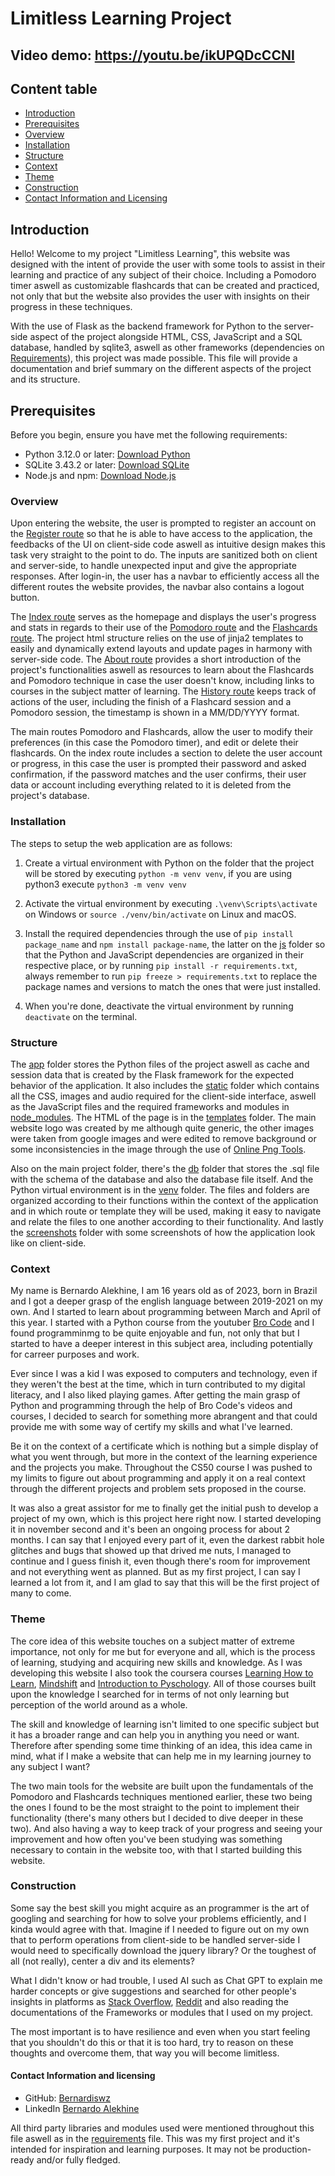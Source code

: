 # Limitless Learning Project #

## Video demo: https://youtu.be/ikUPQDcCCNI ## 

## Content table ##
+ [Introduction](#introduction)
+ [Prerequisites](#prerequisites)
+ [Overview](#overview)
+ [Installation](#installation)
+ [Structure](#structure)
+ [Context](#context)
+ [Theme](#theme)
+ [Construction](#construction)
+ [Contact Information and Licensing](#contact-information-and-licensing)

## Introduction ##
Hello! Welcome to my project "Limitless Learning", this website was designed with the intent of provide the user with some 
tools to assist in their learning and practice of any subject of their choice. Including a Pomodoro timer aswell as
customizable flashcards that can be created and practiced, not only that but the website also provides the user with
insights on their progress in these techniques. 

With the use of Flask as the backend framework for Python to the server-side aspect of the project alongside HTML, CSS, JavaScript and a SQL database, handled by sqlite3, aswell as other frameworks (dependencies on [Requirements](requirements.txt)), this project was made possible.
This file will provide a documentation and brief summary on the different aspects of the project and its structure.

## Prerequisites ##
Before you begin, ensure you have met the following requirements:
+ Python 3.12.0 or later: [Download Python](https://www.python.org/downloads/)
+ SQLite 3.43.2 or later: [Download SQLite](https://www.sqlite.org/download.html)
+ Node.js and npm: [Download Node.js](https://nodejs.org/en/download)

### Overview ###
Upon entering the website, the user is prompted to register an account on the [Register route](app/templates/register.html) so that he is able to have access to the application, the feedbacks of the UI on client-side code aswell as intuitive design makes this task very straight to the point to do. The inputs are sanitized both on client and server-side, to handle unexpected input and give the appropriate responses. After login-in, the user has a navbar to efficiently access all the different routes the website provides, the navbar also contains a logout button.

The [Index route](app/templates/index.html) serves as the homepage and displays the user's progress and stats in regards to their use of the
[Pomodoro route](app/templates/pomodoro.html) and the [Flashcards route](app/templates/flashcards.html). The project html structure relies on the use
of jinja2 templates to easily and dynamically extend layouts and update pages in harmony with server-side code. 
The [About route](app/templates/about.html) provides a short introduction of the project's functionalities aswell as resources to learn about
the Flashcards and Pomodoro technique in case the user doesn't know, including links to courses in the subject matter of learning. The 
[History route](app/templates/history.html) keeps track of actions of the user, including the finish of a Flashcard session and a Pomodoro
session, the timestamp is shown in a MM/DD/YYYY format.

The main routes Pomodoro and Flashcards, allow the user to modify their preferences (in this case the Pomodoro timer), and edit or delete their
flashcards. On the index route includes a section to delete the user account or progress, in this case the user is prompted their password and asked
confirmation, if the password matches and the user confirms, their user data or account including everything related to it is deleted from the project's database.

### Installation ###
The steps to setup the web application are as follows:

1. Create a virtual environment with Python on the folder that the project will be stored by executing `python -m venv venv`, if you are using python3 execute `python3 -m venv venv`

2. Activate the virtual environment by executing `.\venv\Scripts\activate` on Windows or `source ./venv/bin/activate` on Linux and macOS.

3. Install the required dependencies through the use of `pip install package_name` and `npm install package-name`, the latter on the [js](app/static/js/) folder so that the Python and JavaScript dependencies are organized in their respective place, or by running `pip install -r requirements.txt`, always remember to run `pip freeze > requirements.txt` to replace the package names and versions to match the ones that were just installed.

4. When you're done, deactivate the virtual environment by running `deactivate` on the terminal.

### Structure ###
The [app](app) folder stores the Python files of the project aswell as cache and session data that is created by the Flask framework for the
expected behavior of the application. It also includes the [static](app/static/) folder which contains all the CSS, images and audio required
for the client-side interface, aswell as the JavaScript files and the required frameworks and modules in [node_modules](app/static/js/node_modules). The HTML of the page is in the [templates](app/templates/) folder. The main website logo was created by me although quite generic, the other images were taken from google images and were edited to remove background or some inconsistencies in the image through the use of [Online Png Tools](https://onlinepngtools.com/).

Also on the main project folder, there's the [db](db) folder that stores the .sql file with the schema of the database and also the database file itself. And the Python virtual environment is in the [venv](venv) folder. The files and folders are organized according to their functions within the context of the application and in which route or template they will be used, making it easy to navigate and relate the files to one another according to their functionality. And lastly the [screenshots](screenshots/) folder with some screenshots of how the application look like on client-side.

### Context ###
My name is Bernardo Alekhine, I am 16 years old as of 2023, born in Brazil and I got a deeper grasp of the english language between 2019-2021 on my own. And I started to learn about programming between March and April of this year. I started with a Python course from the youtuber [Bro Code](https://www.youtube.com/@BroCodez) and I found programminmg to be quite enjoyable and fun, not only that but I started to have a deeper interest in this subject area, including potentially for carreer purposes and work.

Ever since I was a kid I was exposed to computers and technology, even if they weren't the best at the time, which in turn contributed to my digital literacy, and I also liked playing games. After getting the main grasp of Python and programming through the help of Bro Code's videos and courses, I decided to search for something more abrangent and that could provide me with some way of certify my skills and what I've learned.

Be it on the context of a certificate which is nothing but a simple display of what you went through, but more in the context of the learning experience and the projects you make. Throughout the CS50 course I was pushed to my limits to figure out about programming and apply it on a real context through the different projects and problem sets proposed in the course.

It was also a great assistor for me to finally get the initial push to develop a project of my own, which is this project here right now. I started developing it in november second and it's been an ongoing process for about 2 months. I can say that I enjoyed every part of it, even the darkest rabbit hole glitches and bugs that showed up that drived me nuts, I managed to continue and I guess finish it, even though there's room for improvement and not everything went as planned. But as my first project, I can say I learned a lot from it, and I am glad to say that this will be the first project of many to come.

### Theme ###
The core idea of this website touches on a subject matter of extreme importance, not only for me but for everyone and all, which is the process of learning, studying and acquiring new skills and knowledge. As I was developing this website I also took the coursera courses [Learning How to Learn](https://www.coursera.org/learn/learning-how-to-learn), [Mindshift](https://www.coursera.org/learn/mindshift) and [Introduction to Pyschology](https://www.coursera.org/learn/introduction-psychology). All of those courses built upon the knowledge I searched for in terms of not only learning but perception of the world around as a whole.

The skill and knowledge of learning isn't limited to one specific subject but it has a broader range and can help you in anything you need or want. Therefore after spending some time thinking of an idea, this idea came in mind, what if I make a website that can help me in my learning journey to any subject I want?

The two main tools for the website are built upon the fundamentals of the Pomodoro and Flashcards techniques mentioned earlier, these two being the ones I found to be the most straight to the point to implement their functionality (there's many others but I decided to dive deeper in these two). And also having a way to keep track of your progress and seeing your improvement and how often you've been studying was something necessary to contain in the website too, with that I started building this website.

### Construction ###
Some say the best skill you might acquire as an programmer is the art of googling and searching for how to solve your problems efficiently, and I kinda would agree with that. Imagine if I needed to figure out on my own that to perform operations from client-side to be handled server-side I would need to specifically download the jquery library? Or the toughest of all (not really), center a div and its elements?

What I didn't know or had trouble, I used AI such as Chat GPT to explain me harder concepts or give suggestions and searched for other people's insights in platforms as [Stack Overflow](https://stackoverflow.com/), [Reddit](https://www.reddit.com/) and also reading the documentations of the Frameworks or modules that I used on my project.

The most important is to have resilience and even when you start feeling that you shouldn't do this or that it is too hard, try to reason on these thoughts and overcome them, that way you will become limitless.

#### Contact Information and licensing ####
+ GitHub: [Bernardiswz](https://github.com/Bernardiswz)
+ LinkedIn [Bernardo Alekhine](https://www.linkedin.com/in/bernardo-alekhine-461791299)

All third party libraries and modules used were mentioned throughout this file aswell as in the [requirements](requirements.txt) file.
This was my first project and it's intended for inspiration and learning purposes. It may not be production-ready and/or fully fledged.
